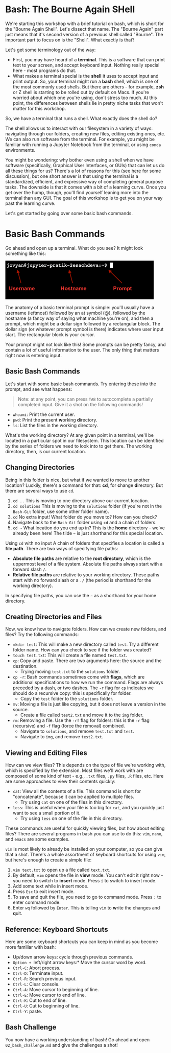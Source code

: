 # Bash: The **B**ourne **A**gain **SH**ell

We're starting this workshop with a brief tutorial on bash, which is short for
the "Bourne Again Shell".  Let's dissect that name. The "Bourne Again" part just
means that it's second version of a previous shell called "Bourne". The
important part to focus on is the "Shell". What exactly is that?

Let's get some terminology out of the way:

* First, you may have heard of a **terminal**. This is a software that can print
  text to your screen, and accept keyboard input. Nothing really special here -
  most programs do that.
* What makes a terminal special is the **shell** it uses to accept input and
  print output. So, your terminal might run a **bash** shell, which is one of
  the most commonly used shells. But there are others - for example, **zsh** or
  Z shell is starting to be rolled out by default on Macs. If you're worried
  about which one you're using, don't stress too much. At this point, the
  differences between shells lie in pretty niche tasks that won't matter for
  this workshop.

So, we have a terminal that runs a shell. What exactly does the shell do?

The shell allows us to interact with our filesystem in a variety of ways:
navigating through our folders, creating new files, editing existing ones, etc.
We can also run software from the terminal. For example, you might be familiar
with running a Jupyter Notebook from the terminal, or using `conda`
environments.

You might be wondering: why bother even using a shell when we have software
(specifically, Graphical User Interfaces, or GUIs) that can let us do all these
things for us? There's a lot of reasons for this (see
[here](https://ux.stackexchange.com/questions/101990/why-are-terminal-consoles-still-used)
for some discussion), but one short answer is that using the terminal is a
standardized, efficient, and expressive way of completing general purpose tasks.
The downside is that it comes with a bit of a learning curve. Once you get over
the hump, though, you'll find yourself leaning more into the terminal than any
GUI. The goal of this workshop is to get you on your way past the learning
curve.

Let's get started by going over some basic bash commands.
# Basic Bash Commands

Go ahead and open up a terminal. What do you see? It might look something like
this:

![](../img/prompt.png)

The anatomy of a basic terminal prompt is simple: you'll usually have a username
(leftmost) followed by an at symbol (@), followed by the hostname (a fancy way
of saying what machine you're on), and then a prompt, which might be a dollar
sign followed by a rectangular block. The dollar sign (or whatever prompt symbol
is there) indicates where user input start. The rectangular block is your
cursor.

Your prompt might not look like this! Some prompts can be pretty fancy, and
contain a lot of useful information to the user. The only thing that matters
right now is entering input.

## Basic Bash Commands

Let's start with some basic bash commands. Try entering these into the prompt,
and see what happens:

> Note: at any point, you can press `TAB` to autocomplete a partially completed
> input. Give it a shot on the following commands!

* `whoami`: Print the current user.
* `pwd`: Print the **p**resent **w**orking **d**irectory.
* `ls`: List the files in the working directory.

What's the working directory? At any given point in a terminal, we'll be located
in a particular spot in our filesystem. This location can be identified by the
series of folders we need to look into to get there. The working directory,
then, is our current location.

## Changing Directories

Being in this folder is nice, but what if we wanted to move to another location?
Luckily, there's a command for that: **cd**, for  **c**hange **d**irectory. But
there are several ways to use `cd`.

1. `cd ..` This is moving to one directory above our current location.
2. `cd solutions` This is moving to the `solutions` folder (if you're not in the
   `Bash-Git` folder, use some other folder name).
3. `cd` No extra input! What folder do you move to? How can you check?
4. Navigate back to the `Bash-Git` folder using `cd` and a chain of folders.
5. `cd ~` What location do you end up in? This is the **home** directory - we've
   already been here! The tilde `~` is just shorthand for this special location.

Using `cd` with no input A chain of folders that specifies a location is called
a **file path**. There are two ways of specifying file paths:

* **Absolute file paths** are relative to the **root directory**, which is the
  uppermost level of a file system. Absolute file paths always start with a
  forward slash `/`.
* **Relative file paths** are relative to your working directory. These paths
  start with no forward slash or a `./` (the period is shorthand for the working
  directory).

In specifying file paths, you can use the `~` as a shorthand for your home
directory.

## Creating Directories and Files

Now, we know how to navigate folders. How can we create new folders, and files?
Try the following commands:

* `mkdir test`: This will make a new directory called `test`. Try a different
  folder name. How can you check to see if the folder was created?
* `touch test.txt`: This will create a file named `test.txt`.
* `cp`: Copy and paste. There are two arguments here: the source and the
  destination. 
  * Trying moving `test.txt` to the `solutions` folder.
* `cp -r`: Bash commands sometimes come with **flags**, which are additional
  specifications to how we run the command. Flags are always preceded by a dash,
  or two dashes. The `-r` flag for `cp` indicates we should do a recursive copy:
  this is specifically for folder.
  * Copy the `test` folder to the `solutions` folder.
* `mv`: Moving a file is just like copying, but it does not leave a version in
  the source.
  * Create a file called `test2.txt` and move it to the `img` folder.
* `rm`: Removing a file. Use the `-rf` flag for folders: this is the `-r` flag
  (recursive) and `-f` flag (force the removal) combined.
  * Navigate to `solutions`, and remove `test.txt` and `test`.
  * Navigate to `img`, and remove `test2.txt`.

## Viewing and Editing Files

How can we view files? This depends on the type of file we're working with,
which is specified by the extension. Most files we'll work with are composed of
some kind of text - e.g., `.txt` files, `.py` files, `.R` files, etc. Here are
some approaches to view their contents quickly:

* `cat`: View all the contents of a file. This command is short for
  "concatenate", because it can be applied to multiple files.
  * Try using `cat` on one of the files in this directory.
* `less`: This is useful when your file is too big for `cat`, and you quickly
  just want to see a small portion of it.
  * Try using `less` on one of the file in this directory.

These commands are useful for quickly viewing files, but how about editing
files? There are several programs in bash you can use to do this: `vim`, `nano`,
and `emacs` are some examples. 

`vim` is most likely to already be installed on your computer, so you can give
that a shot. There's a whole assortment of keyboard shortcuts for using `vim`,
but here's enough to create a simple file:

1. `vim text.txt` to open up a file called `text.txt`.
2. By default, `vim` opens the file in **view** mode. You can't edit it right
   now - you need to switch to **insert** mode. Press `i` to switch to insert
   mode.
3. Add some text while in insert mode.
4. Press `Esc` to exit insert mode.
5. To save and quit the file, you need to go to command mode. Press `:` to enter
   command mode.
6. Enter `wq` followed by `Enter`. This is telling `vim` to **w**rite the
   changes and **q**uit. 

## Reference: Keyboard Shortcuts

Here are some keyboard shortcuts you can keep in mind as you become more
familiar with bash: 

* Up/down arrow keys: cycle through previous commands.
* `Option + `left/right arrow keys:* Move the cursor word by word.
* `Ctrl-C`: Abort process.
* `Ctrl-D`: Terminate input.
* `Ctrl-R`: Search previous input.
* `Ctrl-L`: Clear console.
* `Ctrl-A`: Move cursor to beginning of line.
* `Ctrl-E`: Move cursor to end of line.
* `Ctrl-K`: Cut to end of line.
* `Ctrl-U`: Cut to beginning of line.
* `Ctrl-Y`: paste.

## Bash Challenge

You now have a working understanding of bash! Go ahead and open
`02_bash_challenge.md` and give the challenges a shot!
